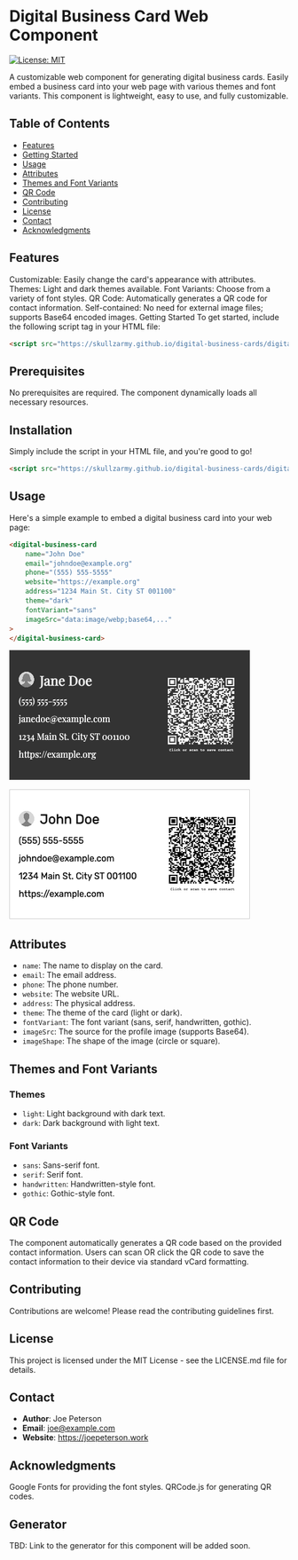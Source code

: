 # Digital Business Card Web Component

[![License: MIT](https://img.shields.io/badge/License-MIT-yellow.svg)](https://opensource.org/licenses/MIT)

A customizable web component for generating digital business cards. Easily embed a business card into your web page with various themes and font variants. This component is lightweight, easy to use, and fully customizable.

## Table of Contents

-   [Features](#features)
-   [Getting Started](#getting-started)
-   [Usage](#usage)
-   [Attributes](#attributes)
-   [Themes and Font Variants](#themes-and-font-variants)
-   [QR Code](#qr-code)
-   [Contributing](#contributing)
-   [License](#license)
-   [Contact](#contact)
-   [Acknowledgments](#acknowledgments)

## Features

Customizable: Easily change the card's appearance with attributes.
Themes: Light and dark themes available.
Font Variants: Choose from a variety of font styles.
QR Code: Automatically generates a QR code for contact information.
Self-contained: No need for external image files; supports Base64 encoded images.
Getting Started
To get started, include the following script tag in your HTML file:

```html
<script src="https://skullzarmy.github.io/digital-business-cards/digital-business-cards.js"></script>
```

## Prerequisites

No prerequisites are required. The component dynamically loads all necessary resources.

## Installation

Simply include the script in your HTML file, and you're good to go!

```html
<script src="https://skullzarmy.github.io/digital-business-cards/digital-business-cards.js"></script>
```

## Usage

Here's a simple example to embed a digital business card into your web page:

```html
<digital-business-card
    name="John Doe"
    email="johndoe@example.org"
    phone="(555) 555-5555"
    website="https://example.org"
    address="1234 Main St. City ST 001100"
    theme="dark"
    fontVariant="sans"
    imageSrc="data:image/webp;base64,..."
>
</digital-business-card>
```

![Jane Doe dark serif example business card](./Jane-Doe-digital-business-card.png)

![John Doe light sans example business card](./John-Doe-digital-business-card.png)

## Attributes

-   `name`: The name to display on the card.
-   `email`: The email address.
-   `phone`: The phone number.
-   `website`: The website URL.
-   `address`: The physical address.
-   `theme`: The theme of the card (light or dark).
-   `fontVariant`: The font variant (sans, serif, handwritten, gothic).
-   `imageSrc`: The source for the profile image (supports Base64).
-   `imageShape`: The shape of the image (circle or square).

## Themes and Font Variants

### Themes

-   `light`: Light background with dark text.
-   `dark`: Dark background with light text.

### Font Variants

-   `sans`: Sans-serif font.
-   `serif`: Serif font.
-   `handwritten`: Handwritten-style font.
-   `gothic`: Gothic-style font.

## QR Code

The component automatically generates a QR code based on the provided contact information. Users can scan OR click the QR code to save the contact information to their device via standard vCard formatting.

## Contributing

Contributions are welcome! Please read the contributing guidelines first.

## License

This project is licensed under the MIT License - see the LICENSE.md file for details.

## Contact

-   **Author**: Joe Peterson
-   **Email**: joe@example.com
-   **Website**: https://joepeterson.work

## Acknowledgments

Google Fonts for providing the font styles.
QRCode.js for generating QR codes.

## Generator

TBD: Link to the generator for this component will be added soon.
